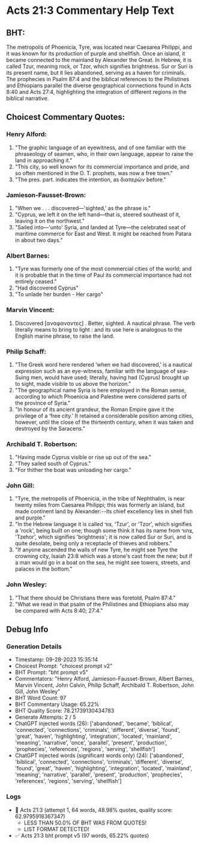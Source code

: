 # Acts 21:3 Commentary Help Text

## BHT:
The metropolis of Phoenicia, Tyre, was located near Caesarea Philippi, and it was known for its production of purple and shellfish. Once an island, it became connected to the mainland by Alexander the Great. In Hebrew, it is called Tzur, meaning rock, or Tzor, which signifies brightness. Sur or Suri is its present name, but it lies abandoned, serving as a haven for criminals. The prophecies in Psalm 87:4 and the biblical references to the Philistines and Ethiopians parallel the diverse geographical connections found in Acts 8:40 and Acts 27:4, highlighting the integration of different regions in the biblical narrative.

## Choicest Commentary Quotes:
### Henry Alford:
1. "The graphic language of an eyewitness, and of one familiar with the phraseology of seamen, who, in their own language, appear to raise the land in approaching it."
2. "This city, so well known for its commercial importance and pride, and so often mentioned in the O. T. prophets, was now a free town."
3. "The pres. part. indicates the intention, as διαπερῶν before."

### Jamieson-Fausset-Brown:
1. "When we . . . discovered—'sighted,' as the phrase is."
2. "Cyprus, we left it on the left hand—that is, steered southeast of it, leaving it on the northwest."
3. "Sailed into—'unto' Syria, and landed at Tyre—the celebrated seat of maritime commerce for East and West. It might be reached from Patara in about two days."

### Albert Barnes:
1. "Tyre was formerly one of the most commercial cities of the world; and it is probable that in the time of Paul its commercial importance had not entirely ceased."
2. "Had discovered Cyprus"
3. "To unlade her burden - Her cargo"

### Marvin Vincent:
1. Discovered [αναφαναντες] . Better, sighted. A nautical phrase. The verb literally means to bring to light : and its use here is analogous to the English marine phrase, to raise the land.

### Philip Schaff:
1. "The Greek word here rendered ‘when we had discovered,’ is a nautical expression such as an eye-witness, familiar with the language of sea-Suing men, would have used; literally, having had (Cyprus) brought up to sight, made visible to us above the horizon."
2. "The geographical name Syria is here employed in the Roman sense, according to which Phoenicia and Palestine were considered parts of the province of Syria."
3. "In honour of its ancient grandeur, the Roman Empire gave it the privilege of a ‘free city.’ It retained a considerable position among cities, however, until the close of the thirteenth century, when it was taken and destroyed by the Saracens."

### Archibald T. Robertson:
1. "Having made Cyprus visible or rise up out of the sea." 
2. "They sailed south of Cyprus."
3. "For thither the boat was unloading her cargo."

### John Gill:
1. "Tyre, the metropolis of Phoenicia, in the tribe of Nephthalim, is near twenty miles from Caesarea Philippi; this was formerly an island, but made continent land by Alexander:--its chief excellency lies in shell fish and purple."
2. "In the Hebrew language it is called צור, 'Tzur', or 'Tzor', which signifies a 'rock', being built on one; though some think it has its name from צהור, 'Tzehor', which signifies 'brightness'; it is now called Sur or Suri, and is quite desolate, being only a receptacle of thieves and robbers."
3. "If anyone ascended the walls of new Tyre, he might see Tyre the crowning city, Isaiah 23:8 which was a stone's cast from the new; but if a man would go in a boat on the sea, he might see towers, streets, and palaces in the bottom."

### John Wesley:
1. "That there should be Christians there was foretold, Psalm 87:4."
2. "What we read in that psalm of the Philistines and Ethiopians also may be compared with Acts 8:40; 27:4."


## Debug Info
### Generation Details
- Timestamp: 09-28-2023 15:35:14
- Choicest Prompt: "choicest prompt v2"
- BHT Prompt: "bht prompt v5"
- Commentators: "Henry Alford, Jamieson-Fausset-Brown, Albert Barnes, Marvin Vincent, John Calvin, Philip Schaff, Archibald T. Robertson, John Gill, John Wesley"
- BHT Word Count: 97
- BHT Commentary Usage: 65.22%
- BHT Quality Score: 78.21739130434783
- Generate Attempts: 2 / 5
- ChatGPT injected words (26):
	['abandoned', 'became', 'biblical', 'connected', 'connections', 'criminals', 'different', 'diverse', 'found', 'great', 'haven', 'highlighting', 'integration', 'located', 'mainland', 'meaning', 'narrative', 'once', 'parallel', 'present', 'production', 'prophecies', 'references', 'regions', 'serving', 'shellfish']
- ChatGPT injected words (significant words only) (24):
	['abandoned', 'biblical', 'connected', 'connections', 'criminals', 'different', 'diverse', 'found', 'great', 'haven', 'highlighting', 'integration', 'located', 'mainland', 'meaning', 'narrative', 'parallel', 'present', 'production', 'prophecies', 'references', 'regions', 'serving', 'shellfish']

### Logs
- 🔄 Acts 21:3 (attempt 1, 64 words, 48.98% quotes, quality score: 62.9795918367347) 
	- LESS THAN 50.0% OF BHT WAS FROM QUOTES! 
	- LIST FORMAT DETECTED!
- ✅ Acts 21:3 bht prompt v5 (97 words, 65.22% quotes)